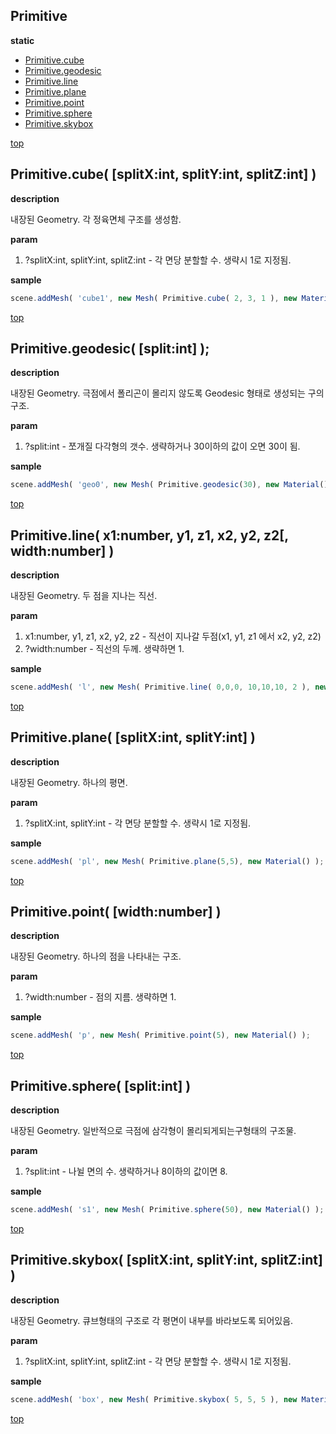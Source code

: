## Primitive

**static**

* [Primitive.cube](#primitivecube-splitxint-splityint-splitzint-)
* [Primitive.geodesic](#primitivegeodesic-splitint-)
* [Primitive.line](#primitiveline-x1number-y1-z1-x2-y2-z2-widthnumber-)
* [Primitive.plane](#primitiveplane-splitxint-splityint-)
* [Primitive.point](#primitivepoint-widthnumber-)
* [Primitive.sphere](#primitivesphere-splitint-)
* [Primitive.skybox](#primitiveskybox-splitxint-splityint-splitzint-)

[top](#)
## Primitive.cube( [splitX:int, splitY:int, splitZ:int] )

**description**

내장된 Geometry.
각 정육면체 구조를 생성함.

**param**

1. ?splitX:int, splitY:int, splitZ:int - 각 면당 분할할 수. 생략시 1로 지정됨.

**sample**

```javascript
scene.addMesh( 'cube1', new Mesh( Primitive.cube( 2, 3, 1 ), new Material() );
```

[top](#)
## Primitive.geodesic( [split:int] );

**description**

내장된 Geometry.
극점에서 폴리곤이 몰리지 않도록 Geodesic 형태로 생성되는 구의 구조.

**param**

1. ?split:int - 쪼개질 다각형의 갯수. 생략하거나 30이하의 값이 오면 30이 됨.

**sample**

```javascript
scene.addMesh( 'geo0', new Mesh( Primitive.geodesic(30), new Material() );
```

[top](#)
## Primitive.line( x1:number, y1, z1, x2, y2, z2[, width:number] )

**description**

내장된 Geometry.
두 점을 지나는 직선.

**param**

1. x1:number, y1, z1, x2, y2, z2 - 직선이 지나갈 두점(x1, y1, z1 에서 x2, y2, z2)
2. ?width:number - 직선의 두께. 생략하면 1.

**sample**

```javascript
scene.addMesh( 'l', new Mesh( Primitive.line( 0,0,0, 10,10,10, 2 ), new Material() );
```

[top](#)
## Primitive.plane( [splitX:int, splitY:int] )

**description**

내장된 Geometry.
하나의 평면.

**param**

1. ?splitX:int, splitY:int - 각 면당 분할할 수. 생략시 1로 지정됨.

**sample**

```javascript
scene.addMesh( 'pl', new Mesh( Primitive.plane(5,5), new Material() );
```

[top](#)
## Primitive.point( [width:number] )

**description**

내장된 Geometry.
하나의 점을 나타내는 구조.

**param**

1. ?width:number - 점의 지름. 생략하면 1.


**sample**

```javascript
scene.addMesh( 'p', new Mesh( Primitive.point(5), new Material() );
```

[top](#)
## Primitive.sphere( [split:int] )

**description**

내장된 Geometry.
일반적으로 극점에 삼각형이 몰리되게되는구형태의 구조물.

**param**

1. ?split:int - 나뉠 면의 수. 생략하거나 8이하의 값이면 8.


**sample**

```javascript
scene.addMesh( 's1', new Mesh( Primitive.sphere(50), new Material() );
```

[top](#)
## Primitive.skybox( [splitX:int, splitY:int, splitZ:int] )

**description**

내장된 Geometry.
큐브형태의 구조로 각 평면이 내부를 바라보도록 되어있음.

**param**

1. ?splitX:int, splitY:int, splitZ:int - 각 면당 분할할 수. 생략시 1로 지정됨.


**sample**

```javascript
scene.addMesh( 'box', new Mesh( Primitive.skybox( 5, 5, 5 ), new Material() );
```

[top](#)

